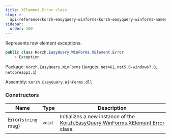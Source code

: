 ```yaml
---
title: XElement.Error class
slug: >-
  api-reference/korzh-easyquery-winforms/korzh-easyquery-winforms-namespace/xelement-error-class
sidebar:
  order: 100
---
```


Represents row element exceptions.
```csharp
public class Korzh.EasyQuery.WinForms.XElement.Error
    : Exception

```
Package: `Korzh.EasyQuery.WinForms` (targets: `net461`, `net5.0-windows7.0`, `netcoreapp3.1`)

Assembly: `Korzh.EasyQuery.WinForms.dll`

### Constructors

| Name | Type | Description | 
| --- | --- | --- | 
| Error(`string` msg) | `void` | Initializes a new instance of the [Korzh.EasyQuery.WinForms.XElement.Error](///////////////easyquery/docs/api-reference/korzh-easyquery-winforms/korzh-easyquery-winforms-namespace/xelement-class) class. |
